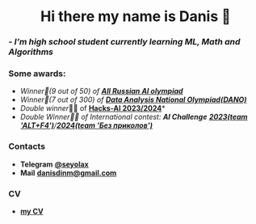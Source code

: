 <h1 align=center> Hi there my name is Danis 👋

### *- I’m high school student currently learning **ML**, **Math** and **Algorithms***

### Some awards:
- *Winner🥉(9 out of 50) of [**All Russian AI olympiad**](https://ai.edu.gov.ru/)*
- *Winner🥇(7 out of 300) of [**Data Analysis National Olympiad(DANO)**]([https://ai.edu.gov.ru/](https://dano.hse.ru/))*
- *Double winner*🥇🥈 of [**Hacks-AI 2023/2024**](https://hacks-ai.ru/)*
- *Double Winner🥈🥈 of International contest: **AI Challenge** [**2023(team 'ALT+F4')**](https://aiijc.com/ru/results2023)/[**2024(team 'Без приколов')**](https://aiijc.com/ru/results2024)*
<!-- - *Winner🥈 of All-Russian [**National Technology Olimpiad in Big Data and Machine Learning**](https://ntcontest.ru/tracks/nto-school/proekt-po-iskusstvennomu-intellektu/bolshie-dannye-i-mashinnoe-obuchenie/)*
- *Winner🥇 of [**VK-Cloud&HSE hack**](https://cloud.vk.com/events/vk-hse-data-hack/)* -->

### Contacts
- **Telegram** [**@seyolax**](https://t.me/seyolax)
- **Mail** [**danisdinm@gmail.com**](mailto:danisdinm@gmail.com)

### CV
- [**my CV**](https://drive.google.com/file/d/1y1_VGaEVOo5xiqfTQHI6dXr9zi5Hndk7/view?usp=drive_link)
